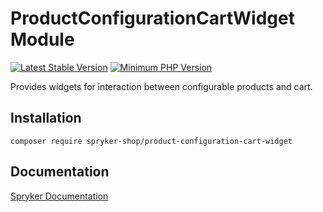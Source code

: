 # ProductConfigurationCartWidget Module
[![Latest Stable Version](https://poser.pugx.org/spryker-shop/product-configuration-cart-widget/v/stable.svg)](https://packagist.org/packages/spryker-shop/product-configuration-cart-widget)
[![Minimum PHP Version](https://img.shields.io/badge/php-%3E%3D%207.4-8892BF.svg)](https://php.net/)

Provides widgets for interaction between configurable products and cart.

## Installation

```
composer require spryker-shop/product-configuration-cart-widget
```

## Documentation

[Spryker Documentation](https://docs.spryker.com)
